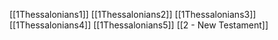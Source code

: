 [[1Thessalonians1]]
[[1Thessalonians2]]
[[1Thessalonians3]]
[[1Thessalonians4]]
[[1Thessalonians5]]
[[2 - New Testament]]